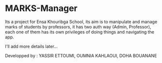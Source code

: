 # MARKS-Manager

Its a project for Ensa Khouribga School, its aim is to manipulate and manage marks of students by professors, it has two auth way (Admin, Professor), each one of them has its own privileges of doing things and navigating the app.

I'll add more details later...

Developped by : YASSIR ETTOUMI, OUMNIA KAHLAOUI, DOHA BOUANANE
